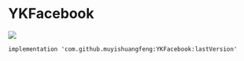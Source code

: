 # YKFacebook
[![](https://jitpack.io/v/muyishuangfeng/YKFacebook.svg)](https://jitpack.io/#muyishuangfeng/YKFacebook)


    implementation 'com.github.muyishuangfeng:YKFacebook:lastVersion'
